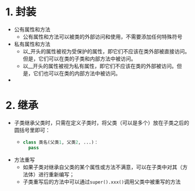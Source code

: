 
# 1. 封装
* 公有属性和方法
  * 公有属性和方法可以被类的外部访问和使用，不需要添加任何特殊符号
* 私有属性和方法
  * 以_开头的属性被视为受保护的属性，即它们不应该在类外部被直接访问。但是，它们可以在类的子类和内部方法中被访问。
  * 以__开头的属性被视为私有属性，即它们不应该在类的外部被访问。但是，它们也可以在类的内部方法中被访问。
* 

# 2. 继承
* 子类继承父类时，只需在定义子类时，将父类（可以是多个）放在子类之后的圆括号里即可：
  * ```python
    class 类名(父类1, 父类2, ...)：
      pass
    ```
* 方法重写
  * 如果子类对继承自父类的某个属性或方法不满意，可以在子类中对其（方法体）进行重新编写；
  * 子类重写后的方法中可以通过```super().xxx()```调用父类中被重写的方法